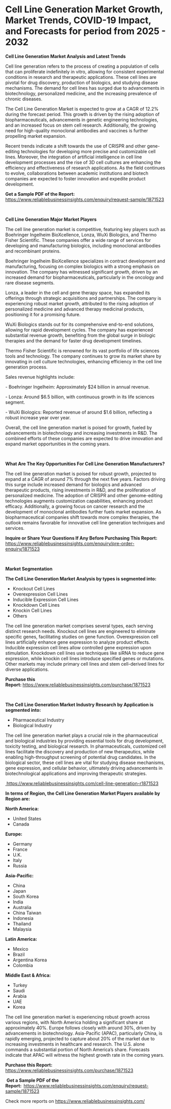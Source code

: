 <p><h1>Cell Line Generation Market Growth, Market Trends, COVID-19 Impact, and Forecasts for period from 2025 - 2032</h1></p><p><strong>Cell Line Generation Market Analysis and Latest Trends</strong></p>
<p><p>Cell line generation refers to the process of creating a population of cells that can proliferate indefinitely in vitro, allowing for consistent experimental conditions in research and therapeutic applications. These cell lines are pivotal for drug discovery, production of biologics, and studying disease mechanisms. The demand for cell lines has surged due to advancements in biotechnology, personalized medicine, and the increasing prevalence of chronic diseases.</p><p>The Cell Line Generation Market is expected to grow at a CAGR of 12.2% during the forecast period. This growth is driven by the rising adoption of biopharmaceuticals, advancements in genetic engineering technologies, and an increased focus on stem cell research. Additionally, the growing need for high-quality monoclonal antibodies and vaccines is further propelling market expansion. </p><p>Recent trends indicate a shift towards the use of CRISPR and other gene-editing technologies for developing more precise and customizable cell lines. Moreover, the integration of artificial intelligence in cell line development processes and the rise of 3D cell cultures are enhancing the efficiency and effectiveness of research applications. As the field continues to evolve, collaborations between academic institutions and biotech companies are expected to foster innovation and expedite product development.</p></p>
<p><strong>Get a Sample PDF of the Report:&nbsp;</strong> <a href="https://www.reliablebusinessinsights.com/enquiry/request-sample/1871523?utm_campaign=3281&utm_medium=2&utm_source=Github&utm_content=ia&utm_term=04032025&utm_id=cell-line-generation">https://www.reliablebusinessinsights.com/enquiry/request-sample/1871523</a></p>
<p>&nbsp;</p>
<p><strong>Cell Line Generation Major Market Players</strong></p>
<p><p>The cell line generation market is competitive, featuring key players such as Boehringer Ingelheim BioXcellence, Lonza, WuXi Biologics, and Thermo Fisher Scientific. These companies offer a wide range of services for developing and manufacturing biologics, including monoclonal antibodies and recombinant proteins.</p><p>Boehringer Ingelheim BioXcellence specializes in contract development and manufacturing, focusing on complex biologics with a strong emphasis on innovation. The company has witnessed significant growth, driven by an increased demand for biopharmaceuticals, particularly in the oncology and rare disease segments. </p><p>Lonza, a leader in the cell and gene therapy space, has expanded its offerings through strategic acquisitions and partnerships. The company is experiencing robust market growth, attributed to the rising adoption of personalized medicine and advanced therapy medicinal products, positioning it for a promising future.</p><p>WuXi Biologics stands out for its comprehensive end-to-end solutions, allowing for rapid development cycles. The company has experienced substantial revenue growth, benefiting from the global surge in biologic therapies and the demand for faster drug development timelines.</p><p>Thermo Fisher Scientific is renowned for its vast portfolio of life sciences tools and technology. The company continues to grow its market share by innovating in cell culture technologies, enhancing efficiency in the cell line generation process.</p><p>Sales revenue highlights include:</p><p>- Boehringer Ingelheim: Approximately $24 billion in annual revenue.</p><p>- Lonza: Around $6.5 billion, with continuous growth in its life sciences segment.</p><p>- WuXi Biologics: Reported revenue of around $1.6 billion, reflecting a robust increase year over year.</p><p>Overall, the cell line generation market is poised for growth, fueled by advancements in biotechnology and increasing investments in R&D. The combined efforts of these companies are expected to drive innovation and expand market opportunities in the coming years.</p></p>
<p>&nbsp;</p>
<p><strong>What Are The Key Opportunities For Cell Line Generation Manufacturers?</strong></p>
<p><p>The cell line generation market is poised for robust growth, projected to expand at a CAGR of around 7% through the next five years. Factors driving this surge include increased demand for biologics and advanced therapeutic products, rising investments in R&D, and the proliferation of personalized medicine. The adoption of CRISPR and other genome-editing technologies augments customization capabilities, enhancing product efficacy. Additionally, a growing focus on cancer research and the development of monoclonal antibodies further fuels market expansion. As biopharmaceutical companies shift towards more complex therapies, the outlook remains favorable for innovative cell line generation techniques and services.</p></p>
<p><strong>Inquire or Share Your Questions If Any Before Purchasing This Report:</strong> <a href="https://www.reliablebusinessinsights.com/enquiry/pre-order-enquiry/1871523?utm_campaign=3281&utm_medium=2&utm_source=Github&utm_content=ia&utm_term=04032025&utm_id=cell-line-generation">https://www.reliablebusinessinsights.com/enquiry/pre-order-enquiry/1871523</a></p>
<p>&nbsp;</p>
<p><strong>Market Segmentation</strong></p>
<p><strong>The Cell Line Generation Market Analysis by types is segmented into:</strong></p>
<p><ul><li>Knockout Cell Lines</li><li>Overexpression Cell Lines</li><li>Inducible Expression Cell Lines</li><li>Knockdown Cell Lines</li><li>Knockin Cell Lines</li><li>Others</li></ul></p>
<p><p>The cell line generation market comprises several types, each serving distinct research needs. Knockout cell lines are engineered to eliminate specific genes, facilitating studies on gene function. Overexpression cell lines artificially enhance gene expression to analyze product effects. Inducible expression cell lines allow controlled gene expression upon stimulation. Knockdown cell lines use techniques like siRNA to reduce gene expression, while knockin cell lines introduce specified genes or mutations. Other markets may include primary cell lines and stem cell-derived lines for diverse applications.</p></p>
<p><strong>Purchase this Report:&nbsp;</strong><a href="https://www.reliablebusinessinsights.com/purchase/1871523?utm_campaign=3281&utm_medium=2&utm_source=Github&utm_content=ia&utm_term=04032025&utm_id=cell-line-generation">https://www.reliablebusinessinsights.com/purchase/1871523</a></p>
<p>&nbsp;</p>
<p><strong>The Cell Line Generation Market Industry Research by Application is segmented into:</strong></p>
<p><ul><li>Pharmaceutical Industry</li><li>Biological Industry</li></ul></p>
<p><p>The cell line generation market plays a crucial role in the pharmaceutical and biological industries by providing essential tools for drug development, toxicity testing, and biological research. In pharmaceuticals, customized cell lines facilitate the discovery and production of new therapeutics, while enabling high-throughput screening of potential drug candidates. In the biological sector, these cell lines are vital for studying disease mechanisms, gene expression, and cellular behavior, ultimately driving advancements in biotechnological applications and improving therapeutic strategies.</p></p>
<p><a href="https://www.reliablebusinessinsights.com/cell-line-generation-r1871523?utm_campaign=3281&utm_medium=2&utm_source=Github&utm_content=ia&utm_term=04032025&utm_id=cell-line-generation">&nbsp;https://www.reliablebusinessinsights.com/cell-line-generation-r1871523</a></p>
<p><strong>In terms of Region, the Cell Line Generation Market Players available by Region are:</strong></p>
<p>
    <p> <strong> North America: </strong>
        <ul>
            <li>United States</li>
            <li>Canada</li>
        </ul>
        </p> 
    <p> <strong> Europe: </strong>
        <ul>
            <li>Germany</li>
            <li>France</li>
            <li>U.K.</li>
            <li>Italy</li>
            <li>Russia</li>
        </ul>
        </p> 
    <p> <strong> Asia-Pacific: </strong>
        <ul>
            <li>China</li>
            <li>Japan</li>
            <li>South Korea</li>
            <li>India</li>
            <li>Australia</li>
            <li>China Taiwan</li>
            <li>Indonesia</li>
            <li>Thailand</li>
            <li>Malaysia</li>
        </ul>
        </p> 
    <p> <strong> Latin America: </strong>
        <ul>
            <li>Mexico</li>
            <li>Brazil</li>
            <li>Argentina Korea</li>
            <li>Colombia</li>
        </ul>
        </p> 
    <p> <strong> Middle East & Africa: </strong>
        <ul>
            <li>Turkey</li>
            <li>Saudi</li>
            <li>Arabia</li>
            <li>UAE</li>
            <li>Korea</li>
        </ul>
    </p>
    </p>
<p><p>The cell line generation market is experiencing robust growth across various regions, with North America holding a significant share at approximately 40%. Europe follows closely with around 30%, driven by advancements in biotechnology. Asia-Pacific (APAC), particularly China, is rapidly emerging, projected to capture about 20% of the market due to increasing investments in healthcare and research. The U.S. alone commands a substantial portion of North America’s share. Forecasts indicate that APAC will witness the highest growth rate in the coming years.</p></p>
<p><strong>Purchase this Report: </strong><a href="https://www.reliablebusinessinsights.com/purchase/1871523?utm_campaign=3281&utm_medium=2&utm_source=Github&utm_content=ia&utm_term=04032025&utm_id=cell-line-generation">https://www.reliablebusinessinsights.com/purchase/1871523</a></p>
<p>&nbsp;<strong>Get a Sample PDF of the Report:&nbsp;&nbsp;</strong><a href="https://www.reliablebusinessinsights.com/enquiry/request-sample/1871523?utm_campaign=3281&utm_medium=2&utm_source=Github&utm_content=ia&utm_term=04032025&utm_id=cell-line-generation">https://www.reliablebusinessinsights.com/enquiry/request-sample/1871523</a></p>
<p><strong></strong></p>
<p>Check more reports on <a href="https://www.reliablebusinessinsights.com/?utm_campaign=3281&utm_medium=2&utm_source=Github&utm_content=ia&utm_term=04032025&utm_id=cell-line-generation">https://www.reliablebusinessinsights.com/</a></p>